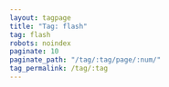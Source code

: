 ```yaml
---
layout: tagpage
title: "Tag: flash"
tag: flash
robots: noindex
paginate: 10
paginate_path: "/tag/:tag/page/:num/"
tag_permalink: /tag/:tag
---
```

